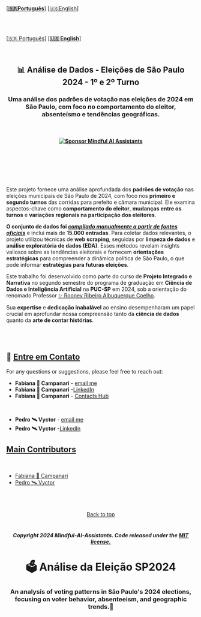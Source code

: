 <br>

\[**[🇧🇷Português](README.pt_BR.md)**\] \[[🇺🇸English](README.md)\]

  <!--  START HEADER  -->
  
<br>
<br>

 \[[🇧🇷 Português](README.pt_BR.md)\] \[**[🇺🇸 English](README.md)**\]

<br>

  <!--  START HEADER  -->
## <p align="center">    📊 Análise de Dados - Eleições de São Paulo 2024 - 1º e 2º Turno
### <p align="center">  Uma análise dos padrões de votação nas eleições de 2024 em São Paulo, com foco no comportamento do eleitor, absenteísmo e tendências geográficas.

<br>

#### <p align="center"> [![Sponsor Mindful AI Assistants](https://img.shields.io/badge/Sponsor-Mindful%20AI%20%20Assistants-brightgreen?logo=GitHub)](https://github.com/sponsors/Mindful-AI-Assistants)

<br>



 <p align="center">  
<img src="" />

   
 <br><br>

Este projeto fornece uma análise aprofundada dos **padrões de votação** nas eleições municipais de São Paulo de 2024, com foco nos **primeiro e segundo turnos** das corridas para prefeito e câmara municipal. Ele examina aspectos-chave como **comportamento do eleitor**, **mudanças entre os turnos** e **variações regionais na participação dos eleitores**.

**O conjunto de dados foi [***compilado manualmente a partir de fontes oficiais***]()** e inclui mais de **15.000 entradas**. Para coletar dados relevantes, o projeto utilizou técnicas de **web scraping**, seguidas por **limpeza de dados** e **análise exploratória de dados (EDA)**. Esses métodos revelam insights valiosos sobre as tendências eleitorais e fornecem **orientações estratégicas** para compreender a dinâmica política de São Paulo, o que pode informar **estratégias para futuras eleições**.


Este trabalho foi desenvolvido como parte do curso de **Projeto Integrado e Narrativa** no segundo semestre do programa de graduação em **Ciência de Dados e Inteligência Artificial** na **PUC-SP** em 2024, sob a orientação do renomado Professor [✨ Rooney Ribeiro Albuquerque Coelho](https://www.linkedin.com/in/rooney-coelho-320857182/).

Sua **expertise** e **dedicação inabalável** ao ensino desempenharam um papel crucial em aprofundar nossa compreensão tanto da **ciência de dados** quanto da **arte de contar histórias**.


 <br><br>  

<!--  START BODY  -->



















## 💌 [Entre em Contato]()

For any questions or suggestions, please feel free to reach out:

- **Fabiana 🚀 Campanari** - [email me](mailto:fabicampanari@proton.me)
- **Fabiana 🚀 Campanari** -[LinkedIn](https://www.linkedin.com/in/fabiana-campanari/)
- **Fabiana 🚀 Campanari** - [Contacts Hub](https://linktr.ee/fabianacampanari)

<br>  

- **Pedro 🛰️  Vyctor** - [email me](mailto:pedro.vyctor00@gmail.com)
- **Pedro 🛰️  Vyctor** -[LinkedIn](https://www.linkedin.com/in/pedro-vyctor-almeida-285b89273?lipi=urn%3Ali%3Apage%3Ad_flagship3_profile_view_base_contact_details%3BJmPKs0gjS4Sqzuw1d2%2FMjg%3D%3D)

 

## [Main Contributors]() 

<br>

- [Fabiana 🚀 Campanari](https://github.com/FabianaCampanari)
- [Pedro 🛰️ Vyctor](https://github.com/ppvyctor)


<br><br>

<p align="center"> <a href="#Top">Back to top</a>

#
 
##### <p align="center">Copyright 2024 Mindful-AI-Assistants. Code released under the  [MIT license.]( https://github.com/Mindful-AI-Assistants/.github/blob/ad6948fdec771e022d49cd96f99024fcc7f1106a/LICENSE)

# <p align="center"> 🗳 Análise da Eleição SP2024 
### <p align="center"> An analysis of voting patterns in São Paulo's 2024 elections, focusing on voter behavior, absenteeism, and geographic trends.📍
 

